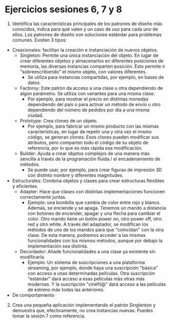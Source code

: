 # Ejercicios sesiones 6, 7 y 8
1. Identifica las características principales de los patrones de diseño más conocidos, indica para qué valen y un caso de uso para cada uno de ellos.
Los patrones de diseño son soluciones estándar para problemas comunes.
Existen 3 tipos:
* Creacionales: facilitan la creación e instanciación de nuevos objetos.
  * Singleton: Permite una única instanciación del objeto. En lugar de crear diferentes objetos y almacenarlos en diferentes posiciones de memoria, las diversas instancias comparten posición. Esto permite ir "sobreescribiendo" el mismo objeto, con valores diferentes. 
    * Se utiliza para instancias compartidas, por ejemplo, en bases de datos.
  * Factoroy: Este patrón da acceso a una clase u otra dependiendo de algún parámetro. Se utiliza con variantes para una misma clase. 
    * Por ejemplo, para mostrar el precio en distintas monedas dependiendo del país o para activar un método de envío u otro dependiendo del número de pedidos por día a una misma ciudad.
  * Prototype: Crea clones de un objeto. 
    * Por ejemplo, para fabricar un mismo producto con las mismas características, en lugar de repetir una y otra vez el mismo código, se generan clones. Esos clones pueden modificar sus atributos, pero comparten todo el código de su objeto de referencia, por lo que es más rápida esa modificación.
  * Builder: Ayuda a crear objetos complejos de una manera más sencilla a través de la programación fluida / el encadenamiento de métodos. 
    * Se puede usar, por ejemplo, para crear figuras de impresión 3D con distinto nombre y diferentes magnitudes.
* Estructurales: Combina objetos y clases para crear estructuras flexibles y eficientes.
  * Adapter: Hace que clases con distintas implementaciones funcionen correctamente juntas.
    * Ejemplo: una bombilla que cambia de color entre rojo y blanco. Además, se enciende y se apaga. Tenemos un mando a distancia con botones de encender, apagar y una flecha para cambiar el color. Otro mando tiene un botón power on, otro power off, otro red y otro white. A través del adaptador, se modifican los métodos de uno de los mandos para que "coincidan" con la otra clase. De esta manera, podremos acceder a las mismas funcionalidades con los mismos métodos, aunque por debajo la implementación sea distinta.
  * Decordador: Añade funcionalidades a una clase ya existente sin modificarla.
    * Ejemplo: Un sistema de suscripciones a una plataforma streaming, por ejemplo, donde haya una suscripción "básica" con acceso a unas determinadas películas. Otra suscripción "estándar" dará acceso a esas películas más otras más modernas. Y la suscripción "cinéfil@" dará acceso a las películas de estreno más todas las anteriores.
* De comportamiento


2. Crea una pequeña aplicación implementando el patrón Singlenton y demuestra que, efectivamente, no crea instancias nuevas. Puedes tomar la sesión 7 como referencia.